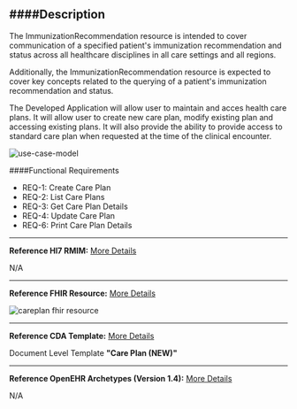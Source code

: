 ####Description
--------------

The ImmunizationRecommendation resource is intended to cover communication of a specified patient's immunization recommendation and status across all healthcare disciplines in all care settings and all regions.

Additionally, the ImmunizationRecommendation resource is expected to cover key concepts related to the querying of a patient's immunization recommendation and status.

The Developed Application will allow user to maintain and acces health care plans. It will allow user to create new care plan, modify existing plan and accessing existing plans. It will also provide the ability to provide access to standard care plan when requested at the time of the clinical encounter.

![use-case-model](https://f.cloud.github.com/assets/5391320/1799562/05c6776e-6ba3-11e3-912a-0926dda4a11c.png)

####Functional Requirements
* REQ-1: Create Care Plan
* REQ-2: List Care Plans
* REQ-3: Get Care Plan Details
* REQ-4: Update Care Plan
* REQ-6: Print Care Plan Details

_______________________________________________________________
**Reference Hl7 RMIM:** [More Details](http://www.hl7.org/implement/standards/product_brief.cfm?product_id=306)

N/A
_______________________________________________________________
**Reference FHIR Resource:**
[More Details](http://www.hl7.org/implement/standards/fhir/careplan.html)

![careplan fhir resource](https://f.cloud.github.com/assets/5391320/1799911/79a0a0d8-6bb2-11e3-916a-a927fca477e2.png)

_______________________________________________________________
**Reference CDA Template:** [More Details](http://www.hl7.org/Special/committees/structure/index.cfm)

Document Level Template **"Care Plan (NEW)"**
_______________________________________________________________
**Reference OpenEHR Archetypes (Version 1.4):** [More Details](http://www.openehr.org/ckm/)

N/A

